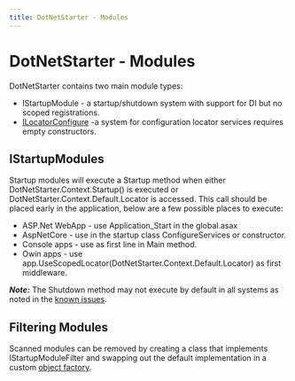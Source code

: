 ```yaml
---
title: DotNetStarter - Modules
---
```

# DotNetStarter - Modules

DotNetStarter contains two main module types:

* IStartupModule - a startup/shutdown system with support for DI but no scoped registrations.
* [ILocatorConfigure](./register.html) -a system for configuration locator services requires empty constructors.

## IStartupModules
Startup modules will execute a Startup method when either DotNetStarter.Context.Startup() is executed or DotNetStarter.Context.Default.Locator is accessed. 
This call should be placed early in the application, below are a few possible places to execute:

* ASP.Net WebApp - use Application_Start in the global.asax
* AspNetCore - use in the startup class ConfigureServices or constructor.
* Console apps - use as first line in Main method.
* Owin apps - use app.UseScopedLocator(DotNetStarter.Context.Default.Locator) as first middleware.

***Note:*** The Shutdown method may not execute by default in all systems as noted in the [known issues](./known-issues.html).

## Filtering Modules
Scanned modules can be removed by creating a class that implements IStartupModuleFilter and
 swapping out the default implementation in a custom [object factory](./custom-objectfactory.html).